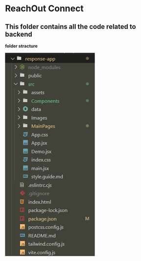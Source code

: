 # ReachOut Connect


## This folder contains all the code related to backend


**folder stracture**

![response-app](image.png)